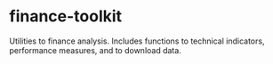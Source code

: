 # finance-toolkit
Utilities to finance analysis. Includes functions to technical indicators, performance measures, and to download data.
